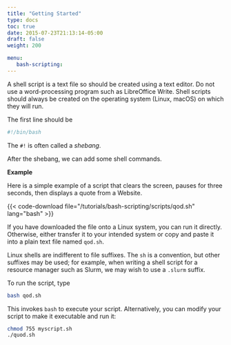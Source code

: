 ```yaml
---
title: "Getting Started"
type: docs
toc: true
date: 2015-07-23T21:13:14-05:00
draft: false
weight: 200

menu:
   bash-scripting:
---
```


A shell script is a text file so should be created using a text editor.  Do not use a word-processing program such as LibreOffice Write. Shell scripts should always be created on the operating system (Linux, macOS) on which they will run.

The first line should be
```bash
#!/bin/bash
```
The `#!` is often called a _shebang_.

After the shebang, we can add some shell commands.  

**Example**

Here is a simple example of a script that clears the screen, pauses for three seconds, then displays a quote from a Website.

{{< code-download file="/tutorials/bash-scripting/scripts/qod.sh" lang="bash" >}}

If you have downloaded the file onto a Linux system, you can run it directly.  Otherwise, either transfer it to your intended system or copy and paste it into a plain text file named `qod.sh`. 

Linux shells are indifferent to file suffixes. The `sh` is a convention, but other suffixes may be used; for example, when writing a shell script for a resource manager such as Slurm, we may wish to use a `.slurm` suffix.

To run the script, type
```bash
bash qod.sh
```
This invokes `bash` to execute your script. Alternatively, you can modify your script to make it executable and run it:
```bash
chmod 755 myscript.sh
./quod.sh
```


